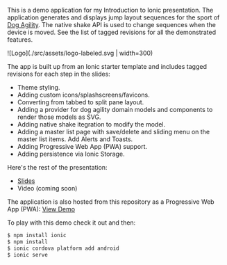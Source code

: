 This is a demo application for my Introduction to Ionic presentation. The application generates and displays jump layout sequences for the sport of [Dog Agility](http://agilitynerd.com/). The native shake API is used to change sequences when the device is moved. See the list of tagged revisions for all the demonstrated features.

![Logo](./src/assets/logo-labeled.svg | width=300)

The app is built up from an Ionic starter template and includes tagged revisions for each step in the slides:

- Theme styling.
- Adding custom icons/splashscreens/favicons.
- Converting from tabbed to split pane layout.
- Adding a provider for dog agility domain models and components to render those models as SVG.
- Adding native shake itegration to modify the model.
- Adding a master list page with save/delete and sliding menu on the master list items. Add Alerts and Toasts.
- Adding Progressive Web App (PWA) support.
- Adding persistence via Ionic Storage.

Here's the rest of the presentation:

- [Slides](https://docs.google.com/presentation/d/1OmABc2JcqsPP3i6Q2EfYat-F6GKqGHjiUE2ywPcB09Q/edit?usp=sharing)
- Video (coming soon)

The application is also hosted from this repository as a Progressive Web App (PWA): [View Demo](https://saschwarz.github.io/agility-course-scrambler/)

To play with this demo check it out and then:

```bash
$ npm install ionic
$ npm install
$ ionic cordova platform add android
$ ionic serve
```

